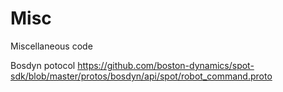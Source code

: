 # Misc
Miscellaneous code



Bosdyn potocol
https://github.com/boston-dynamics/spot-sdk/blob/master/protos/bosdyn/api/spot/robot_command.proto
